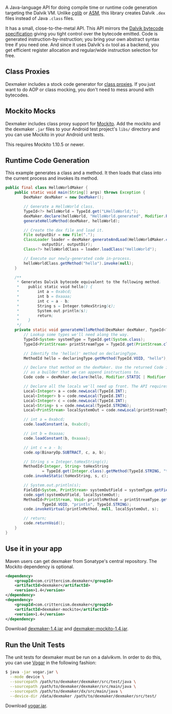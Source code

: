 A Java-language API for doing compile time or runtime code generation targeting the Dalvik VM. Unlike
[cglib](http://cglib.sourceforge.net/) or [ASM](http://asm.ow2.org/), this library creates Dalvik `.dex`
files instead of Java `.class` files.

It has a small, close-to-the-metal API. This API mirrors the
[Dalvik bytecode specification](http://source.android.com/tech/dalvik/dalvik-bytecode.html) giving you tight
control over the bytecode emitted. Code is generated instruction-by-instruction; you bring your own abstract
syntax tree if you need one. And since it uses Dalvik's `dx` tool as a backend, you get efficient register
allocation and regular/wide instruction selection for free.

Class Proxies
-------------

Dexmaker includes a stock code generator for [class proxies](http://dexmaker.googlecode.com/git/javadoc/com/google/dexmaker/stock/ProxyBuilder.html).
If you just want to do AOP or class mocking, you don't need to mess around with bytecodes.

Mockito Mocks
-------------

Dexmaker includes class proxy support for [Mockito](http://code.google.com/p/mockito/). Add the mockito
and the dexmaker `.jar` files to your Android test project's `libs/` directory and you can use Mockito
in your Android unit tests.

This requires Mockito 1.10.5 or newer.

Runtime Code Generation
-----------------------

This example generates a class and a method. It then loads that class into the current process and invokes its method.

``` java
public final class HelloWorldMaker {
    public static void main(String[] args) throws Exception {
        DexMaker dexMaker = new DexMaker();

        // Generate a HelloWorld class.
        TypeId<?> helloWorld = TypeId.get("LHelloWorld;");
        dexMaker.declare(helloWorld, "HelloWorld.generated", Modifier.PUBLIC, TypeId.OBJECT);
        generateHelloMethod(dexMaker, helloWorld);

        // Create the dex file and load it.
        File outputDir = new File(".");
        ClassLoader loader = dexMaker.generateAndLoad(HelloWorldMaker.class.getClassLoader(),
                outputDir, outputDir);
        Class<?> helloWorldClass = loader.loadClass("HelloWorld");

        // Execute our newly-generated code in-process.
        helloWorldClass.getMethod("hello").invoke(null);
    }

    /**
     * Generates Dalvik bytecode equivalent to the following method.
     *    public static void hello() {
     *        int a = 0xabcd;
     *        int b = 0xaaaa;
     *        int c = a - b;
     *        String s = Integer.toHexString(c);
     *        System.out.println(s);
     *        return;
     *    }
     */
    private static void generateHelloMethod(DexMaker dexMaker, TypeId<?> declaringType) {
        // Lookup some types we'll need along the way.
        TypeId<System> systemType = TypeId.get(System.class);
        TypeId<PrintStream> printStreamType = TypeId.get(PrintStream.class);

        // Identify the 'hello()' method on declaringType.
        MethodId hello = declaringType.getMethod(TypeId.VOID, "hello");

        // Declare that method on the dexMaker. Use the returned Code instance
        // as a builder that we can append instructions to.
        Code code = dexMaker.declare(hello, Modifier.STATIC | Modifier.PUBLIC);

        // Declare all the locals we'll need up front. The API requires this.
        Local<Integer> a = code.newLocal(TypeId.INT);
        Local<Integer> b = code.newLocal(TypeId.INT);
        Local<Integer> c = code.newLocal(TypeId.INT);
        Local<String> s = code.newLocal(TypeId.STRING);
        Local<PrintStream> localSystemOut = code.newLocal(printStreamType);

        // int a = 0xabcd;
        code.loadConstant(a, 0xabcd);

        // int b = 0xaaaa;
        code.loadConstant(b, 0xaaaa);

        // int c = a - b;
        code.op(BinaryOp.SUBTRACT, c, a, b);

        // String s = Integer.toHexString(c);
        MethodId<Integer, String> toHexString
                = TypeId.get(Integer.class).getMethod(TypeId.STRING, "toHexString", TypeId.INT);
        code.invokeStatic(toHexString, s, c);

        // System.out.println(s);
        FieldId<System, PrintStream> systemOutField = systemType.getField(printStreamType, "out");
        code.sget(systemOutField, localSystemOut);
        MethodId<PrintStream, Void> printlnMethod = printStreamType.getMethod(
                TypeId.VOID, "println", TypeId.STRING);
        code.invokeVirtual(printlnMethod, null, localSystemOut, s);

        // return;
        code.returnVoid();
    }
}
```

Use it in your app
------------------

Maven users can get dexmaker from Sonatype's central repository. The Mockito dependency is optional.

``` xml
<dependency>
    <groupId>com.crittercism.dexmaker</groupId>
    <artifactId>dexmaker</artifactId>
    <version>1.4</version>
</dependency>
<dependency>
    <groupId>com.crittercism.dexmaker</groupId>
    <artifactId>dexmaker-mockito</artifactId>
    <version>1.4</version>
</dependency>
```

Download [dexmaker-1.4.jar](https://oss.sonatype.org/service/local/repositories/releases/content/com/crittercism/dexmaker/dexmaker/1.4/dexmaker-1.4.jar)
and [dexmaker-mockito-1.4.jar](https://oss.sonatype.org/service/local/repositories/releases/content/com/crittercism/dexmaker/dexmaker-mockito/1.4/dexmaker-mockito-1.4.jar).

Run the Unit Tests
------------------

The unit tests for dexmaker must be run on a dalvikvm. In order to do this, you can use [Vogar](https://code.google.com/p/vogar/) in the following fashion:

``` bash
$ java -jar vogar.jar \
  --mode device \
  --sourcepath /path/to/dexmaker/dexmaker/src/test/java \
  --sourcepath /path/to/dexmaker/dexmaker/src/main/java \
  --sourcepath /path/to/dexmaker/dx/src/main/java \
  --device-dir /data/dexmaker /path/to/dexmaker/dexmaker/src/test/
```

Download [vogar.jar](https://vogar.googlecode.com/files/vogar.jar).
